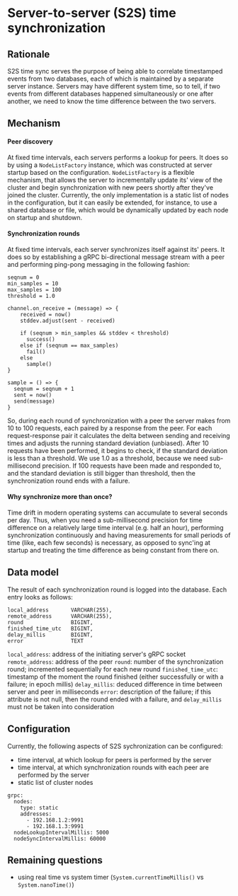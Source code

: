 # Server-to-server (S2S) time synchronization

## Rationale

S2S time sync serves the purpose of being able to correlate timestamped events from two databases, each of which is maintained by a separate server instance. Servers may have different system time, so to tell, if two events from different databases happened simultaneously or one after another, we need to know the time difference between the two servers.

## Mechanism

#### Peer discovery

At fixed time intervals, each servers performs a lookup for peers. It does so by using a `NodeListFactory` instance, which was constructed at server startup based on the configuration. `NodeListFactory` is a flexible mechanism, that allows the server to incrementally update its' view of the cluster and begin synchronization with new peers shortly after they've joined the cluster. Currently, the only implementation is a static list of nodes in the configuration, but it can easily be extended, for instance, to use a shared database or file, which would be dynamically updated by each node on startup and shutdown.

#### Synchronization rounds

At fixed time intervals, each server synchronizes itself against its' peers. It does so by establishing a gRPC bi-directional message stream with a peer and performing ping-pong messaging in the following fashion:

```
seqnum = 0
min_samples = 10
max_samples = 100
threshold = 1.0

channel.on_receive = (message) => {
    received = now()
    stddev.adjust(sent - received)
    
    if (seqnum > min_samples && stddev < threshold)
      success()
    else if (seqnum == max_samples)
      fail()
    else
      sample()
}

sample = () => {
  seqnum = seqnum + 1
  sent = now()
  send(message)
}
```

So, during each round of synchronization with a peer the server makes from 10 to 100 requests, each paired by a response from the peer. For each request-response pair it calculates the delta between sending and receiving times and adjusts the running standard deviation (unbiased). After 10 requests have been performed, it begins to check, if the standard deviation is less than a threshold. We use 1.0 as a threshold, because we need sub-millisecond precision. If 100 requests have been made and responded to, and the standard deviation is still bigger than threshold, then the synchronization round ends with a failure.

#### Why synchronize more than once?

Time drift in modern operating systems can accumulate to several seconds per day. Thus, when you need a sub-millisecond precision for time difference on a relatively large time interval (e.g. half an hour), performing synchronization continuously and having measurements for small periods of time (like, each few seconds) is necessary, as opposed to sync'ing at startup and treating the time difference as being constant from there on.

## Data model

The result of each synchronization round is logged into the database. Each entry looks as follows:

```
local_address       VARCHAR(255),
remote_address      VARCHAR(255),
round               BIGINT,
finished_time_utc   BIGINT,
delay_millis        BIGINT,
error               TEXT
```

`local_address`: address of the initiating server's gRPC socket
`remote_address`: address of the peer
`round`: number of the synchronization round; incremented sequentially for each new round
`finished_time_utc`: timestamp of the moment the round finished (either successfully or with a failure; in epoch millis)
`delay_millis`: deduced difference in time between server and peer in milliseconds
`error`: description of the failure; if this attribute is not null, then the round ended with a failure, and `delay_millis` must not be taken into consideration

## Configuration

Currently, the following aspects of S2S sychronization can be configured:

- time interval, at which lookup for peers is performed by the server
- time interval, at which synchronization rounds with each peer are performed by the server
- static list of cluster nodes

```
grpc:
  nodes:
    type: static
    addresses:
      - 192.168.1.2:9991
      - 192.168.1.3:9991
  nodeLookupIntervalMillis: 5000
  nodeSyncIntervalMillis: 60000
```

## Remaining questions

- using real time vs system timer (`System.currentTimeMillis()` vs `System.nanoTime()`)